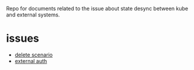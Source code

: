 Repo for documents related to the issue about state desync between kube and external systems.

# issues
 - [delete scenario]
 - [external auth]

[delete scenario]: delete/delete.md
[external auth]: eauth/auth.md
